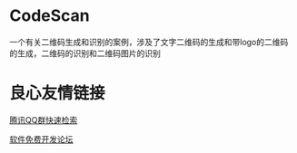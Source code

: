 # CodeScan
一个有关二维码生成和识别的案例，涉及了文字二维码的生成和带logo的二维码的生成，二维码的识别和二维码图片的识别


 # 良心友情链接

[腾讯QQ群快速检索](http://u.720life.cn/s/8cf73f7c)

[软件免费开发论坛](http://u.720life.cn/s/bbb01dc0)